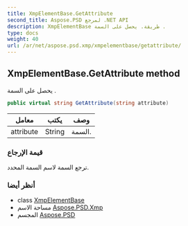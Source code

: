 ```yaml
---
title: XmpElementBase.GetAttribute
second_title: Aspose.PSD لمرجع .NET API
description: XmpElementBase طريقة. يحصل على السمة .
type: docs
weight: 40
url: /ar/net/aspose.psd.xmp/xmpelementbase/getattribute/
---
```

## XmpElementBase.GetAttribute method

يحصل على السمة .

```csharp
public virtual string GetAttribute(string attribute)
```

| معامل | يكتب | وصف |
| --- | --- | --- |
| attribute | String | السمة. |

### قيمة الإرجاع

ترجع السمة لاسم السمة المحدد.

### أنظر أيضا

* class [XmpElementBase](../)
* مساحة الاسم [Aspose.PSD.Xmp](../../xmpelementbase/)
* المجسم [Aspose.PSD](../../../)


